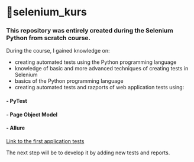 # 📖selenium_kurs

### This repository was entirely created during the Selenium Python from scratch course. 
During the course, I gained knowledge on:
* creating automated tests using the Python programming language
* knowledge of basic and more advanced techniques of creating tests in Selenium
* basics of the Python programming language
* creating automated tests and razports of web application tests using:
#### -  PyTest
####  - Page Object Model
#### -  Allure

[Link to the first application tests](page_object_patern)


The next step will be to develop it by adding new tests and reports. 
